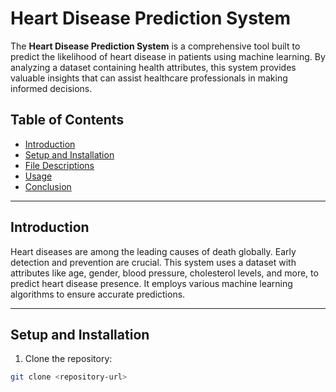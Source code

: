 # Heart Disease Prediction System

The **Heart Disease Prediction System** is a comprehensive tool built to predict the likelihood of heart disease in patients using machine learning. By analyzing a dataset containing health attributes, this system provides valuable insights that can assist healthcare professionals in making informed decisions.

## Table of Contents

- [Introduction](#introduction)
- [Setup and Installation](#setup-and-installation)
- [File Descriptions](#file-descriptions)
- [Usage](#usage)
- [Conclusion](#conclusion)

---

## Introduction

Heart diseases are among the leading causes of death globally. Early detection and prevention are crucial. This system uses a dataset with attributes like age, gender, blood pressure, cholesterol levels, and more, to predict heart disease presence. It employs various machine learning algorithms to ensure accurate predictions.

---

## Setup and Installation

1. Clone the repository:
```bash
git clone <repository-url>
